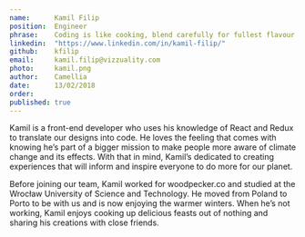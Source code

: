 ```yaml
---
name:      Kamil Filip 
position:  Engineer 
phrase:    Coding is like cooking, blend carefully for fullest flavour 
linkedin:  "https://www.linkedin.com/in/kamil-filip/" 
github:	   kfilip	
email:     kamil.filip@vizzuality.com 
photo:     kamil.png 
author:    Camellia 
date:      13/02/2018 
order:      
published: true
---
```

Kamil is a front-end developer who uses his knowledge of React and Redux to translate our designs into code. He loves the feeling that comes with knowing he’s part of a bigger mission to make people more aware of climate change and its effects. With that in mind, Kamil’s dedicated to creating experiences that will inform and inspire everyone to do more for our planet. 

Before joining our team, Kamil worked for woodpecker.co and studied at the Wrocław University of Science and Technology. He moved from Poland to Porto to be with us and is now enjoying the warmer winters. When he’s not working, Kamil enjoys cooking up delicious feasts out of nothing and sharing his creations with close friends. 
